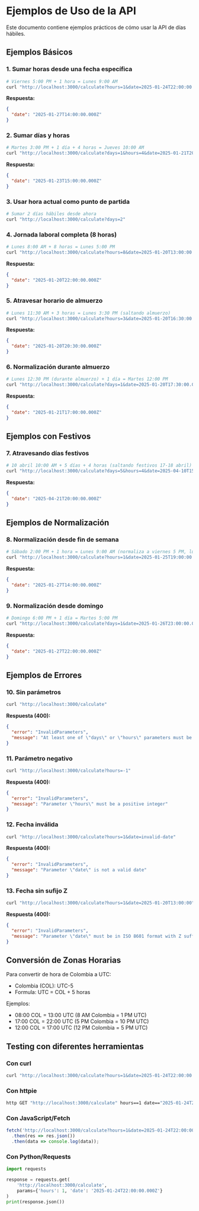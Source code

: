 # Ejemplos de Uso de la API

Este documento contiene ejemplos prácticos de cómo usar la API de días hábiles.

## Ejemplos Básicos

### 1. Sumar horas desde una fecha específica

```bash
# Viernes 5:00 PM + 1 hora = Lunes 9:00 AM
curl "http://localhost:3000/calculate?hours=1&date=2025-01-24T22:00:00.000Z"
```

**Respuesta:**
```json
{
  "date": "2025-01-27T14:00:00.000Z"
}
```

### 2. Sumar días y horas

```bash
# Martes 3:00 PM + 1 día + 4 horas = Jueves 10:00 AM
curl "http://localhost:3000/calculate?days=1&hours=4&date=2025-01-21T20:00:00.000Z"
```

**Respuesta:**
```json
{
  "date": "2025-01-23T15:00:00.000Z"
}
```

### 3. Usar hora actual como punto de partida

```bash
# Sumar 2 días hábiles desde ahora
curl "http://localhost:3000/calculate?days=2"
```

### 4. Jornada laboral completa (8 horas)

```bash
# Lunes 8:00 AM + 8 horas = Lunes 5:00 PM
curl "http://localhost:3000/calculate?hours=8&date=2025-01-20T13:00:00.000Z"
```

**Respuesta:**
```json
{
  "date": "2025-01-20T22:00:00.000Z"
}
```

### 5. Atravesar horario de almuerzo

```bash
# Lunes 11:30 AM + 3 horas = Lunes 3:30 PM (saltando almuerzo)
curl "http://localhost:3000/calculate?hours=3&date=2025-01-20T16:30:00.000Z"
```

**Respuesta:**
```json
{
  "date": "2025-01-20T20:30:00.000Z"
}
```

### 6. Normalización durante almuerzo

```bash
# Lunes 12:30 PM (durante almuerzo) + 1 día = Martes 12:00 PM
curl "http://localhost:3000/calculate?days=1&date=2025-01-20T17:30:00.000Z"
```

**Respuesta:**
```json
{
  "date": "2025-01-21T17:00:00.000Z"
}
```

## Ejemplos con Festivos

### 7. Atravesando días festivos

```bash
# 10 abril 10:00 AM + 5 días + 4 horas (saltando festivos 17-18 abril) = 21 abril 3:00 PM
curl "http://localhost:3000/calculate?days=5&hours=4&date=2025-04-10T15:00:00.000Z"
```

**Respuesta:**
```json
{
  "date": "2025-04-21T20:00:00.000Z"
}
```

## Ejemplos de Normalización

### 8. Normalización desde fin de semana

```bash
# Sábado 2:00 PM + 1 hora = Lunes 9:00 AM (normaliza a viernes 5 PM, luego suma)
curl "http://localhost:3000/calculate?hours=1&date=2025-01-25T19:00:00.000Z"
```

**Respuesta:**
```json
{
  "date": "2025-01-27T14:00:00.000Z"
}
```

### 9. Normalización desde domingo

```bash
# Domingo 6:00 PM + 1 día = Martes 5:00 PM
curl "http://localhost:3000/calculate?days=1&date=2025-01-26T23:00:00.000Z"
```

**Respuesta:**
```json
{
  "date": "2025-01-27T22:00:00.000Z"
}
```

## Ejemplos de Errores

### 10. Sin parámetros

```bash
curl "http://localhost:3000/calculate"
```

**Respuesta (400):**
```json
{
  "error": "InvalidParameters",
  "message": "At least one of \"days\" or \"hours\" parameters must be provided"
}
```

### 11. Parámetro negativo

```bash
curl "http://localhost:3000/calculate?hours=-1"
```

**Respuesta (400):**
```json
{
  "error": "InvalidParameters",
  "message": "Parameter \"hours\" must be a positive integer"
}
```

### 12. Fecha inválida

```bash
curl "http://localhost:3000/calculate?hours=1&date=invalid-date"
```

**Respuesta (400):**
```json
{
  "error": "InvalidParameters",
  "message": "Parameter \"date\" is not a valid date"
}
```

### 13. Fecha sin sufijo Z

```bash
curl "http://localhost:3000/calculate?hours=1&date=2025-01-20T13:00:00"
```

**Respuesta (400):**
```json
{
  "error": "InvalidParameters",
  "message": "Parameter \"date\" must be in ISO 8601 format with Z suffix"
}
```

## Conversión de Zonas Horarias

Para convertir de hora de Colombia a UTC:
- Colombia (COL): UTC-5
- Formula: UTC = COL + 5 horas

Ejemplos:
- 08:00 COL = 13:00 UTC (8 AM Colombia = 1 PM UTC)
- 17:00 COL = 22:00 UTC (5 PM Colombia = 10 PM UTC)
- 12:00 COL = 17:00 UTC (12 PM Colombia = 5 PM UTC)

## Testing con diferentes herramientas

### Con curl
```bash
curl "http://localhost:3000/calculate?hours=1&date=2025-01-24T22:00:00.000Z"
```

### Con httpie
```bash
http GET "http://localhost:3000/calculate" hours==1 date=="2025-01-24T22:00:00.000Z"
```

### Con JavaScript/Fetch
```javascript
fetch('http://localhost:3000/calculate?hours=1&date=2025-01-24T22:00:00.000Z')
  .then(res => res.json())
  .then(data => console.log(data));
```

### Con Python/Requests
```python
import requests

response = requests.get(
    'http://localhost:3000/calculate',
    params={'hours': 1, 'date': '2025-01-24T22:00:00.000Z'}
)
print(response.json())
```
